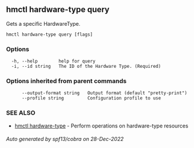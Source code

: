 ## hmctl hardware-type query

Gets a specific HardwareType.

```
hmctl hardware-type query [flags]
```

### Options

```
  -h, --help        help for query
  -i, --id string   The ID of the Hardware Type. (Required)
```

### Options inherited from parent commands

```
      --output-format string   Output format (default "pretty-print")
      --profile string         Configuration profile to use
```

### SEE ALSO

* [hmctl hardware-type](hmctl_hardware-type.md)	 - Perform operations on hardware-type resources

###### Auto generated by spf13/cobra on 28-Dec-2022
